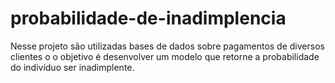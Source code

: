 # probabilidade-de-inadimplencia
Nesse projeto são utilizadas bases de dados sobre pagamentos de diversos clientes o o objetivo é desenvolver um modelo que retorne a probabilidade do indivíduo ser inadimplente.
